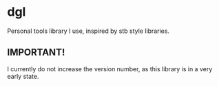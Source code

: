 # dgl
Personal tools library I use, inspired by stb style libraries.

## IMPORTANT!
I currently do not increase the version number, as this library is in a very early state.

